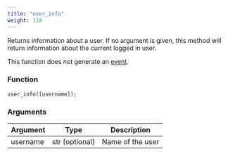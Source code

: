 ```yaml
---
title: "user_info"
weight: 110
---
```


Returns information about a user. If no argument is given, this method will return
information about the current logged in user.

This function does *not* generate an [event](../../events).

### Function
`user_info([username]);`

### Arguments
Argument | Type | Description
--------- | ----------- | -----------
username | str (optional) | Name of the user

